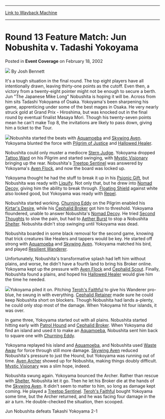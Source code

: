 
---
[Link to Wayback Machine](https://web.archive.org/web/20210127001737/https://magic.wizards.com/en/articles/archive/event-coverage/round-13-feature-match-jun-nobushita-v-tadashi-yokoyama-2002-02-18)

[_metadata_:author]:- "Josh Bennett"
[_metadata_:description]:- "It's a tough situation in the final round. The top eight players have all intentionally drawn, leaving thirty-one points as the cutoff. Even then, a victory from a twenty-eight pointer might not be enough to secure a berth. Jun `The Japanese Mike Long` Nobushita is hoping it will be. Across from him sits Tadashi Yokoyama of Osaka. Yokoyama's been sharpening his game, apprenticing under some of the best mages in Osaka. He very nearly struck gold at Grand Prix - Hiroshima, but was knocked out in the final round by eventual finalist Masaya Mori."
[_metadata_:generator]:- "Drupal 7 (http://drupal.org)"
[_metadata_:node]:- "774386"
[_metadata_:publish_date]:- "2002-02-18"
[_metadata_:source]:- "div-main-content"
[_metadata_:title]:- "Round 13 Feature Match: Jun Nobushita v. Tadashi Yokoyama"
[_metadata_:wayback_capture_timestamp]:- "2021-01-27 00:17:37"
[_metadata_:wayback_raw_url]:- "https://web.archive.org/web/20210127001737id_/https://magic.wizards.com/en/articles/archive/event-coverage/round-13-feature-match-jun-nobushita-v-tadashi-yokoyama-2002-02-18"
[_metadata_:wayback_url]:- "https://magic.wizards.com/en/articles/archive/event-coverage/round-13-feature-match-jun-nobushita-v-tadashi-yokoyama-2002-02-18"
---


Round 13 Feature Match: Jun Nobushita v. Tadashi Yokoyama
=========================================================



 Posted in **Event Coverage**
 on February 18, 2002 






![](https://media.magic.wizards.com/styles/auth_small/public/images/person/authorpic_joshbennett.jpg)
By Josh Bennett











It's a tough situation in the final round. The top eight players have all intentionally drawn, leaving thirty-one points as the cutoff. Even then, a victory from a twenty-eight pointer might not be enough to secure a berth. Jun "The Japanese Mike Long" Nobushita is hoping it will be. Across from him sits Tadashi Yokoyama of Osaka. Yokoyama's been sharpening his game, apprenticing under some of the best mages in Osaka. He very nearly struck gold at Grand Prix - Hiroshima, but was knocked out in the final round by eventual finalist Masaya Mori. Though his twenty-seven points mean he can't make Top 8, the invitations are likely to pass down, giving him a ticket to the Tour.

![](https://media.magic.wizards.com/image_legacy_migration/sideboard/images/gpfuku02/914.jpg)Nobushita started the beats with [Aquamoeba](http://gatherer.wizards.com/Pages/Card/Details.aspx?name=Aquamoeba) and [Skywing Aven](http://gatherer.wizards.com/Pages/Card/Details.aspx?name=Skywing+Aven). Yokoyama blunted the force with [Pilgrim of Justice](http://gatherer.wizards.com/Pages/Card/Details.aspx?name=Pilgrim+of+Justice) and [Hallowed Healer](http://gatherer.wizards.com/Pages/Card/Details.aspx?name=Hallowed+Healer).

Nobushita could only muster a mediocre [Stern Judge](http://gatherer.wizards.com/Pages/Card/Details.aspx?name=Stern+Judge). Yokoyama dropped [Tattoo Ward](http://gatherer.wizards.com/Pages/Card/Details.aspx?name=Tattoo+Ward) on his Pilgrim and started swinging, with [Mystic Visionary](http://gatherer.wizards.com/Pages/Card/Details.aspx?name=Mystic+Visionary) bringing up the rear. Nobushita's [Treetop Sentinel](http://gatherer.wizards.com/Pages/Card/Details.aspx?name=Treetop+Sentinel) was answered by Yokoyama's [Aven Flock](http://gatherer.wizards.com/Pages/Card/Details.aspx?name=Aven+Flock), and now the board was locked up.

Yokoyama thought he had the stuff to break it up in his [Psionic Gift](http://gatherer.wizards.com/Pages/Card/Details.aspx?name=Psionic+Gift), but Nobushita was ready with [Liquify](http://gatherer.wizards.com/Pages/Card/Details.aspx?name=Liquify). Not only that, but he drew into [Nomad Decoy](http://gatherer.wizards.com/Pages/Card/Details.aspx?name=Nomad+Decoy), giving him the ability to break through. [Floating Shield](http://gatherer.wizards.com/Pages/Card/Details.aspx?name=Floating+Shield) against white also looked good, but Yokoyama was ready with [Repel](http://gatherer.wizards.com/Pages/Card/Details.aspx?name=Repel).

Nobushita started working. [Churning Eddy](http://gatherer.wizards.com/Pages/Card/Details.aspx?name=Churning+Eddy) on the Pilgrim enabled his [Kirtar's Desire](http://gatherer.wizards.com/Pages/Card/Details.aspx?name=Kirtar%27s+Desire), while his [Cephalid Broker](http://gatherer.wizards.com/Pages/Card/Details.aspx?name=Cephalid+Broker) got him to threshold. Yokoyama floundered, unable to answer Nobushita's [Nomad Decoy](http://gatherer.wizards.com/Pages/Card/Details.aspx?name=Nomad+Decoy). He tried [Second Thoughts](http://gatherer.wizards.com/Pages/Card/Details.aspx?name=Second+Thoughts) to slow the pain, but had to [Aether Burst](http://gatherer.wizards.com/Pages/Card/Details.aspx?name=Aether+Burst) to stop a Nobushita [Shelter](http://gatherer.wizards.com/Pages/Card/Details.aspx?name=Shelter). Nobushita didn't stop swinging until Yokoyama was dead.

Nobushita boarded in some black removal for the second game, knowing that trick creatures like Healers and tappers would be key. He started off strong with [Aquamoeba](http://gatherer.wizards.com/Pages/Card/Details.aspx?name=Aquamoeba) and [Skywing Aven](http://gatherer.wizards.com/Pages/Card/Details.aspx?name=Skywing+Aven). Yokoyama matched his bird, and played [Resilient Wanderer](http://gatherer.wizards.com/Pages/Card/Details.aspx?name=Resilient+Wanderer).

Unfortunately, Nobushita's transformative splash had left him without plains, and worse, he didn't have a fourth land to bring his Broker online. Yokoyama kept up the pressure with [Aven Flock](http://gatherer.wizards.com/Pages/Card/Details.aspx?name=Aven+Flock) and [Cephalid Scout](http://gatherer.wizards.com/Pages/Card/Details.aspx?name=Cephalid+Scout). Finally, Nobushita found a plains, and hoped his [Hallowed Healer](http://gatherer.wizards.com/Pages/Card/Details.aspx?name=Hallowed+Healer) would give him the time he needed.

![](https://media.magic.wizards.com/image_legacy_migration/sideboard/images/gpfuku02/910.jpg)Yokoyama piled it on. Pitching [Teroh's Faithful](http://gatherer.wizards.com/Pages/Card/Details.aspx?name=Teroh%27s+Faithful) to give his Wanderer pro-blue, he swung in with everything. [Cephalid Retainer](http://gatherer.wizards.com/Pages/Card/Details.aspx?name=Cephalid+Retainer) made sure he could keep Nobushita short on blockers. Though Nobushita had lands a-plenty, he could only stop most of the damage. When Yokoyama hit four islands, it was over.

In game three, Yokoyama started out with all plains. Nobushita started hitting early with [Patrol Hound](http://gatherer.wizards.com/Pages/Card/Details.aspx?name=Patrol+Hound) and [Cephalid Broker](http://gatherer.wizards.com/Pages/Card/Details.aspx?name=Cephalid+Broker). When Yokoyama did find an island and used it to make an [Aquamoeba](http://gatherer.wizards.com/Pages/Card/Details.aspx?name=Aquamoeba), Nobushita sent him back to square one with [Churning Eddy](http://gatherer.wizards.com/Pages/Card/Details.aspx?name=Churning+Eddy).

Yokoyama replayed his island and [Aquamoeba](http://gatherer.wizards.com/Pages/Card/Details.aspx?name=Aquamoeba), and Nobushita used [Waste Away](http://gatherer.wizards.com/Pages/Card/Details.aspx?name=Waste+Away) for force through still more damage. [Skywing Aven](http://gatherer.wizards.com/Pages/Card/Details.aspx?name=Skywing+Aven) reduced Nobushita's pressure to just the Hound, but Yokoyama was running out of time. [Aven Archer](http://gatherer.wizards.com/Pages/Card/Details.aspx?name=Aven+Archer) showed up for Nobushita, making things doubly difficult. [Mystic Visionary](http://gatherer.wizards.com/Pages/Card/Details.aspx?name=Mystic+Visionary) was a slim hope, indeed.

Nobushita swung again. Yokoyama bounced the Archer. Rather than rescue with [Shelter](http://gatherer.wizards.com/Pages/Card/Details.aspx?name=Shelter), Nobushita let it go. Then he let his Broker die at the hands of the [Skywing Aven](http://gatherer.wizards.com/Pages/Card/Details.aspx?name=Skywing+Aven). It didn't seem to matter to him, so long as damage kept coming. He played a [Treetop Sentinel](http://gatherer.wizards.com/Pages/Card/Details.aspx?name=Treetop+Sentinel). [Teroh's Faithful](http://gatherer.wizards.com/Pages/Card/Details.aspx?name=Teroh%27s+Faithful) bought Yokoyama some time, but the Archer returned, and he was facing four damage in the air a turn. He double-checked the situation, then scooped.

Jun Nobushita defeats Takashi Yokoyama 2-1







